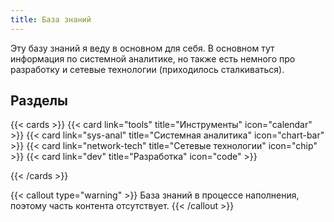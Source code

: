 ```yaml
---
title: База знаний
---
```


Эту базу знаний я веду в основном для себя. В основном тут информация по системной аналитике, но также есть немного про разработку и сетевые технологии (приходилось сталкиваться).

## Разделы

{{< cards >}}
  {{< card link="tools" title="Инструменты" icon="calendar" >}}
  {{< card link="sys-anal" title="Системная аналитика" icon="chart-bar" >}}
  {{< card link="network-tech" title="Сетевые технологии" icon="chip" >}}
  {{< card link="dev" title="Разработка" icon="code" >}}
  <!-- {{< card link="examples" title="Примеры работ" icon="briefcase" >}} -->
{{< /cards >}}


{{< callout type="warning" >}}
  База знаний в процессе наполнения, поэтому часть контента отсутствует.
{{< /callout >}}